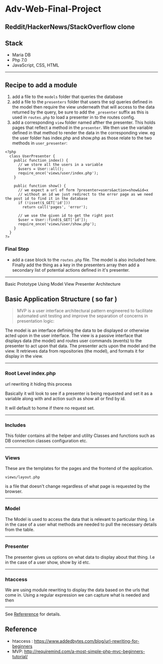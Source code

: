 # Adv-Web-Final-Project

## Reddit/HackerNews/StackOverflow clone

## Stack

- Maria DB
- Php 7.0
- JavaScript, CSS, HTML
***********************
## Recipe to add a module
1. add a file to the `models` folder that queries the database
2. add a file to the `presenters` folder that users the sql queries defined in the model then require the view underneath that will access to the data returned by the query, be sure to add the `_presenter` suffix as this is used in `routes.php` to load a presenter in to the routes config.
3. add a corresponding `view` folder named afther the presenter. This holds pages that reflect a method in the `presenter`. We then use the variable defined in that method to render the data in the corresponding view. eg the user folder has index.php and show.php as those relate to the two methods in `user_presenter`:
```
<?php
  class UserPresenter {
    public function index() {
      // we store all the users in a variable
      $users = User::all();
      require_once('views/user/index.php');
    }

    public function show() {
      // we expect a url of form ?presenter=users&action=show&id=x
      // without an id we just redirect to the error page as we need the post id to find it in the database
      if (!isset($_GET['id']))
        return call('pages', 'error');

      // we use the given id to get the right post
      $user = User::find($_GET['id']);
      require_once('views/user/show.php');
    }
  }
?>
```
### Final Step
- add a case block to the `routes.php` file. The model is also included here. Finally add the thing as a key in the presenters array then add a secondary list of potential actions defined in it's presenter.

***********************
Basic Prototype Using Model View Presenter Architecture

## Basic Application Structure ( so far )

> MVP is a user interface architectural pattern engineered to facilitate automated unit testing and improve the separation of concerns in presentation logic:

The model is an interface defining the data to be displayed or otherwise acted upon in the user interface.
The view is a passive interface that displays data (the model) and routes user commands (events) to the presenter to act upon that data.
The presenter acts upon the model and the view. It retrieves data from repositories (the model), and formats it for display in the view.
*************
### Root Level index.php
url rewriting it hiding this process

Basically it will look to see if a presenter is being requested and set it as a variable along with and action such as show all or find by id.

It will default to home if there no request set.
*************
### Includes

This folder contains all the helper and utility Classes and functions such as DB connection classes configuration etc.
*************
### Views

These are the templates for the pages and the frontend of the application.

`views/layout.php`

is a file that doesn't change regardless of what page is requested by the browser.
*************
### Model
 The Model is used to access the data that is relevant to particular thing. I.e in the case of a user what methods are needed to pull the necessary details from the table.
*************
### Presenter
The presenter gives us options on what data to display about that thing. I.e in the case of a user show, show by id etc.
*************
### htaccess
We are using module rewriting to display the data based on the urls that come in. Using a regular expression we can capture what is needed and then
*************
See [Refererence](#markdown-header-reference) for details.


## Reference
- htaccess : https://www.addedbytes.com/blog/url-rewriting-for-beginners
- MVP: http://requiremind.com/a-most-simple-php-mvc-beginners-tutorial/
